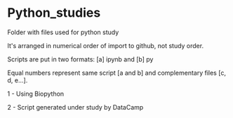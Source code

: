 # Python_studies

Folder with files used for python study

It's arranged in numerical order of import to github, not study order.

Scripts are put in two formats: [a] ipynb and [b] py

Equal numbers represent same script [a and b] and complementary files [c, d, e...].


1 - Using Biopython

2 - Script generated under study by DataCamp

